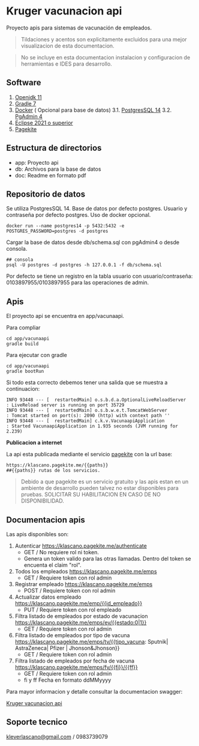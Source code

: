 # Kruger vacunacion api
Proyecto apis para sistemas de vacunación de empleados.

> Tildaciones y acentos son explicitamente excluidos para una mejor visualizacion de esta documentacion.

> No se incluye en esta documentacion instalacion y configuracion de herramientas e IDES para desarrollo.

## Software

 1. [Openjdk 11](https://openjdk.org/projects/jdk/11/)
 2. [Gradle 7](https://gradle.org/releases/)
 3. [Docker](https://www.docker.com/) ( Opcional para base de datos) 
	 3.1. [PostgresSQL 14](https://www.postgresql.org/download/)
	 3.2. [PgAdmin 4](https://www.pgadmin.org/download/)
4. [Eclipse 2021 o superior](https://www.eclipse.org/downloads/)
5. [Pagekite](https://pagekite.net/)

## Estructura de directorios

 - app: Proyecto api
 - db: Archivos para la base de datos
 - doc: Readme en formato pdf

## Repositorio de datos
Se utiliza PostgresSQL 14. Base de datos por defecto postgres. Usuario y contraseña por defecto postgres. Uso de docker opcional.

    docker run --name postgres14 -p 5432:5432 -e POSTGRES_PASSWORD=postgres -d postgres
Cargar la base de datos desde db/schema.sql con pgAdmin4 o desde consola.

    ## consola
	psql -U postgres -d postgres -h 127.0.0.1 -f db/schema.sql

Por defecto se tiene un registro en la tabla usuario con usuario/contraseña: 0103897955/0103897955 para las operaciones de admin.

## Apis
El proyecto api se encuentra en app/vacunaapi.

Para compliar

    cd app/vacunaapi
	gradle build

Para ejecutar con gradle

    cd app/vacunaapi
    gradle bootRun
	
Si todo esta correcto debemos tener una salida que se muestra a continuacion:

    INFO 93448 --- [  restartedMain] o.s.b.d.a.OptionalLiveReloadServer       : LiveReload server is running on port 35729
    INFO 93448 --- [  restartedMain] o.s.b.w.e.t.TomcatWebServer              : Tomcat started on port(s): 2090 (http) with context path ''
    INFO 93448 --- [  restartedMain] c.k.v.VacunaapiApplication               : Started VacunaapiApplication in 1.935 seconds (JVM running for 2.239)

**Publicacion a internet**

La api esta publicada mediante el servicio [pagekite](https://pagekite.net/) con la url base:

    https://klascano.pagekite.me/{{paths}}
    ##{{paths}} rutas de los servicios.


> Debido a que pagekite es un servicio gratuito y las apis estan en un ambiente de desarrollo pueden talvez no estar disponibles para pruebas. SOLICITAR SU HABILITACION EN CASO DE NO DISPONIBILIDAD.

## Documentacion apis
Las apis disponibles son:

 1. Autenticar https://klascano.pagekite.me/authenticate
	 * GET / No requiere rol ni token.
	 * Genera un token valido para las otras llamadas. Dentro del token se encuenta el claim "rol".
 2. Todos los empleados https://klascano.pagekite.me/emps
	 * GET / Requiere token con rol admin
 3. Registrar empleado https://klascano.pagekite.me/emps
	 * POST / Requiere token con rol admin
4. Actualizar datos empleado https://klascano.pagekite.me/emp/{{id_empleado}}
	* PUT / Requiere token con rol empleado
5. Filtra listado de empleados por estado de vacunacion https://klascano.pagekite.me/emps/ev/{{estado:0|1}}
	* GET / Requiere token con rol admin
6. Filtra listado de empleados por tipo de vacuna https://klascano.pagekite.me/emps/tv/{{tipo_vacuna: Sputnik| AstraZeneca| Pfizer | Jhonson&Jhonson}}
	* GET / Requiere token con rol admin
7. Filtra listado de empleados por fecha de vacuna https://klascano.pagekite.me/emps/fv/{{fi}}/{{ff}}
	* GET / Requiere token con rol admin
	* fi y ff Fecha en formato ddMMyyyy

Para mayor informacion y detalle consultar la documentacion swagger:

[Kruger vacunacion api](https://app.swaggerhub.com/apis/klascano/krugervacunacionapi/0.1)

## Soporte tecnico
kleverlascano@gmail.com / 0983739079